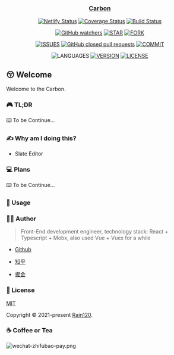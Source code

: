 <h3 align="center">
  <a href="https://github.com/tinyfe/carbon">Carbon</a>
</h3>

<div align="center">

[![Netlify Status](https://api.netlify.com/api/v1/badges/aa1cb15a-9a66-42df-ab3b-6cf8a607c9c4/deploy-status)](https://app.netlify.com/sites/lerna-quick-start/deploys) [![Coverage Status](https://coveralls.io/repos/github/tinyfe/carbon/badge.svg?branch=master)](https://coveralls.io/github/tinyfe/carbon?branch=master) [![Build Status](https://travis-ci.org/tinyfe/carbon.svg?branch=master)](https://travis-ci.org/tinyfe/carbon)

[![GitHub watchers](https://img.shields.io/github/watchers/tinyfe/carbon?style=social)](https://github.com/tinyfe/carbon/watchers)
[![STAR](https://img.shields.io/github/stars/tinyfe/carbon?style=social)](https://github.com/tinyfe/carbon/stargazers) [![FORK](https://img.shields.io/github/forks/tinyfe/carbon?style=social)](https://github.com/tinyfe/carbon/network/members)

[![ISSUES](https://img.shields.io/github/issues/tinyfe/carbon?style=flat-square)](https://github.com/tinyfe/carbon/issues) [![GitHub closed pull requests](https://img.shields.io/github/issues-pr-closed/tinyfe/carbon?style=flat-square)](https://github.com/tinyfe/carbon/pulls) [![COMMIT](https://img.shields.io/github/last-commit/tinyfe/carbon?style=flat-square)](https://github.com/tinyfe/carbon/commits/master)

<!-- [![TEST](https://github.com/tinyfe/carbon/workflows/.github/workflows/test.yml/badge.svg)](https://github.com/tinyfe/carbon/actions) -->

![LANGUAGES](https://img.shields.io/github/languages/top/tinyfe/carbon?style=flat-square)
[![VERSION](https://img.shields.io/github/package-json/v/tinyfe/carbon?style=flat-square)](https://github.com/tinyfe/carbon/blob/master/package.json) [![LICENSE](https://img.shields.io/github/license/tinyfe/carbon?style=flat-square)](https://github.com/tinyfe/carbon/blob/master/LICENSE)

</div>

## 😚 Welcome

Welcome to the Carbon.

### 🎮 TL;DR

⌨️ To be Continue...

### ✍ Why am I doing this?

- Slate Editor

### 💻 Plans

⌨️ To be Continue...

### 🔨 Usage

### 👨‍🏭 Author

> Front-End development engineer, technology stack: React + Typescript + Mobx, also used Vue + Vuex for a while

- [Github](https://github.com/Rain120)

- [知乎](https://www.zhihu.com/people/yan-yang-nian-hua-120/activities)

- [掘金](https://juejin.im/user/57c616496be3ff00584f54db)

### 📝 License

[MIT](https://github.com/tinyfe/carbon/blob/master/LICENSE)

Copyright © 2021-present [Rain120](https://github.com/Rain120).

### ☕ Coffee or Tea

![wechat-zhifubao-pay.png](./wechat-zhifubao-pay.png)
